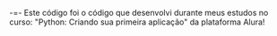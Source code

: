 -=- Este código foi o código que desenvolvi durante meus estudos no curso: "Python: Criando sua primeira aplicação" da plataforma Alura!
